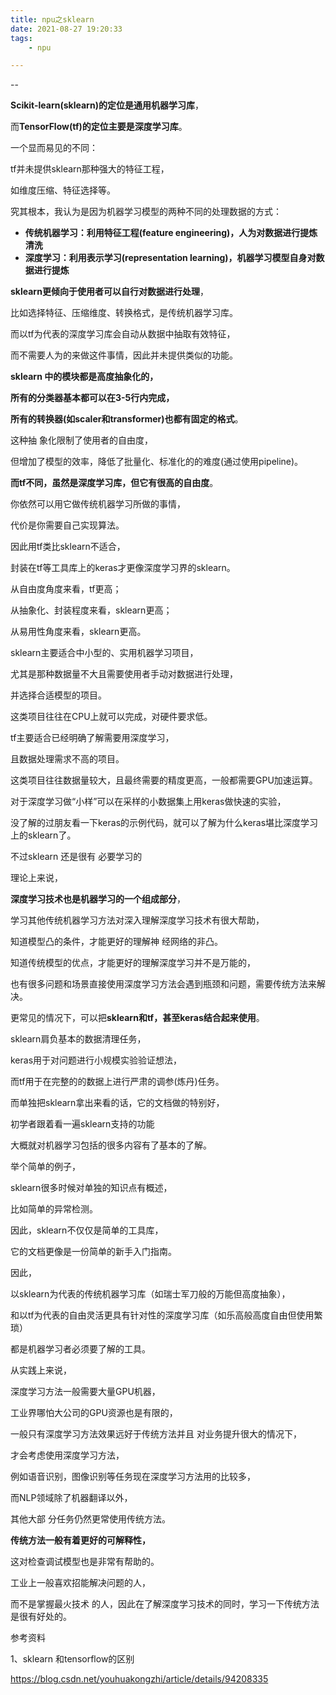 ```yaml
---
title: npu之sklearn
date: 2021-08-27 19:20:33
tags:
	- npu

---
```


--

**Scikit-learn(sklearn)的定位是通用机器学习库**，

而**TensorFlow(tf)的定位主要是深度学习库**。

一个显而易见的不同：

tf并未提供sklearn那种强大的特征工程，

如维度压缩、特征选择等。

究其根本，我认为是因为机器学习模型的两种不同的处理数据的方式：

- **传统机器学习：利用特征工程(feature engineering)，人为对数据进行提炼清洗**
- **深度学习：利用表示学习(representation learning)，机器学习模型自身对数据进行提炼**



**sklearn更倾向于使用者可以自行对数据进行处理**，

比如选择特征、压缩维度、转换格式，是传统机器学习库。

而以tf为代表的深度学习库会自动从数据中抽取有效特征，

而不需要人为的来做这件事情，因此并未提供类似的功能。



**sklearn 中的模块都是高度抽象化的，**

**所有的分类器基本都可以在3-5行内完成，**

**所有的转换器(如scaler和transformer)也都有固定的格式**。

这种抽 象化限制了使用者的自由度，

但增加了模型的效率，降低了批量化、标准化的的难度(通过使用pipeline)。



**而tf不同，虽然是深度学习库，但它有很高的自由度**。

你依然可以用它做传统机器学习所做的事情，

代价是你需要自己实现算法。

因此用tf类比sklearn不适合，

封装在tf等工具库上的keras才更像深度学习界的sklearn。

从自由度角度来看，tf更高；

从抽象化、封装程度来看，sklearn更高；

从易用性角度来看，sklearn更高。



sklearn主要适合中小型的、实用机器学习项目，

尤其是那种数据量不大且需要使用者手动对数据进行处理，

并选择合适模型的项目。

这类项目往往在CPU上就可以完成，对硬件要求低。

tf主要适合已经明确了解需要用深度学习，

且数据处理需求不高的项目。

这类项目往往数据量较大，且最终需要的精度更高，一般都需要GPU加速运算。

对于深度学习做“小样”可以在采样的小数据集上用keras做快速的实验，

没了解的过朋友看一下keras的示例代码，就可以了解为什么keras堪比深度学习上的sklearn了。



不过sklearn 还是很有 必要学习的

理论上来说，

**深度学习技术也是机器学习的一个组成部分**，

学习其他传统机器学习方法对深入理解深度学习技术有很大帮助，

知道模型凸的条件，才能更好的理解神 经网络的非凸。

知道传统模型的优点，才能更好的理解深度学习并不是万能的，

也有很多问题和场景直接使用深度学习方法会遇到瓶颈和问题，需要传统方法来解 决。



更常见的情况下，可以把**sklearn和tf，甚至keras结合起来使用**。

sklearn肩负基本的数据清理任务，

keras用于对问题进行小规模实验验证想法，

而tf用于在完整的的数据上进行严肃的调参(炼丹)任务。



而单独把sklearn拿出来看的话，它的文档做的特别好，

初学者跟着看一遍sklearn支持的功能

大概就对机器学习包括的很多内容有了基本的了解。

举个简单的例子，

sklearn很多时候对单独的知识点有概述，

比如简单的异常检测。

因此，sklearn不仅仅是简单的工具库，

它的文档更像是一份简单的新手入门指南。

因此，

以sklearn为代表的传统机器学习库（如瑞士军刀般的万能但高度抽象），

和以tf为代表的自由灵活更具有针对性的深度学习库（如乐高般高度自由但使用繁琐）

都是机器学习者必须要了解的工具。



从实践上来说，

深度学习方法一般需要大量GPU机器，

工业界哪怕大公司的GPU资源也是有限的，

一般只有深度学习方法效果远好于传统方法并且 对业务提升很大的情况下，

才会考虑使用深度学习方法，

例如语音识别，图像识别等任务现在深度学习方法用的比较多，

而NLP领域除了机器翻译以外，

其他大部 分任务仍然更常使用传统方法。

**传统方法一般有着更好的可解释性，**

这对检查调试模型也是非常有帮助的。

工业上一般喜欢招能解决问题的人，

而不是掌握最火技术 的人，因此在了解深度学习技术的同时，学习一下传统方法是很有好处的。





参考资料

1、sklearn 和tensorflow的区别

https://blog.csdn.net/youhuakongzhi/article/details/94208335